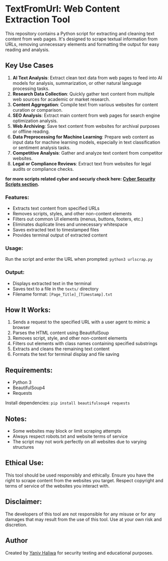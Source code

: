 # TextFromUrl: Web Content Extraction Tool

This repository contains a Python script for extracting and cleaning text content from web pages. It's designed to scrape textual information from URLs, removing unnecessary elements and formatting the output for easy reading and analysis.


## Key Use Cases

1. **AI Text Analysis**: Extract clean text data from web pages to feed into AI models for analysis, summarization, or other natural language processing tasks.
2. **Research Data Collection**: Quickly gather text content from multiple web sources for academic or market research.
3. **Content Aggregation**: Compile text from various websites for content curation or comparison.
4. **SEO Analysis**: Extract main content from web pages for search engine optimization analysis.
5. **Web Archiving**: Save text content from websites for archival purposes or offline reading.
6. **Data Preprocessing for Machine Learning**: Prepare web content as input data for machine learning models, especially in text classification or sentiment analysis tasks.
7. **Competitive Analysis**: Gather and analyze text content from competitor websites.
8. **Legal or Compliance Reviews**: Extract text from websites for legal audits or compliance checks.

**for more scripts related cyber and securiy check here: [Cyber Security Scripts section](https://github.com/YanivHaliwa/Cyber-Stuff).**


### Features:

- Extracts text content from specified URLs
- Removes scripts, styles, and other non-content elements
- Filters out common UI elements (menus, buttons, footers, etc.)
- Eliminates duplicate lines and unnecessary whitespace
- Saves extracted text to timestamped files
- Provides terminal output of extracted content


### Usage:

Run the script and enter the URL when prompted:
```python3 urlscrap.py```

### Output:

- Displays extracted text in the terminal
- Saves text to a file in the `texts/` directory
- Filename format: `[Page_Title]_[Timestamp].txt`

## How It Works:

1. Sends a request to the specified URL with a user agent to mimic a browser
2. Parses the HTML content using BeautifulSoup
3. Removes script, style, and other non-content elements
4. Filters out elements with class names containing specified substrings
5. Extracts and cleans the remaining text content
6. Formats the text for terminal display and file saving

## Requirements:

- Python 3
- BeautifulSoup4
- Requests

Install dependencies:
```pip install beautifulsoup4 requests```

## Notes:

- Some websites may block or limit scraping attempts
- Always respect robots.txt and website terms of service
- The script may not work perfectly on all websites due to varying structures

## Ethical Use:

This tool should be used responsibly and ethically. Ensure you have the right to scrape content from the websites you target. Respect copyright and terms of service of the websites you interact with.

## Disclaimer:

The developers of this tool are not responsible for any misuse or for any damages that may result from the use of this tool. Use at your own risk and discretion.

## Author

Created by [Yaniv Haliwa](https://github.com/YanivHaliwa) for security testing and educational purposes.